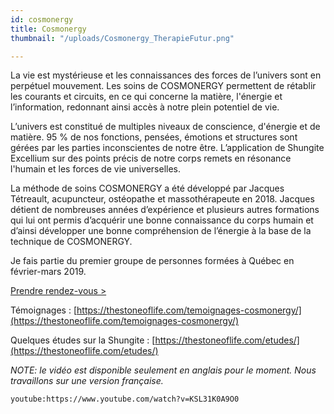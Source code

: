 ```yaml
---
id: cosmonergy
title: Cosmonergy
thumbnail: "/uploads/Cosmonergy_TherapieFutur.png"

---
```

La vie est mystérieuse et les connaissances des forces de l’univers sont en perpétuel mouvement. Les soins de COSMONERGY permettent de rétablir les courants et circuits, en ce qui concerne la matière, l'énergie et l’information, redonnant ainsi accès à notre plein potentiel de vie.

L’univers est constitué de multiples niveaux de conscience, d'énergie et de matière. 95 % de nos fonctions, pensées, émotions et structures sont gérées par les parties inconscientes de notre être. L’application de Shungite Excellium sur des points précis de notre corps remets en résonance l'humain et les forces de vie universelles.

La méthode de soins COSMONERGY a été développé par Jacques Tétreault, acupuncteur, ostéopathe et massothérapeute en 2018. Jacques détient de nombreuses années d’expérience et plusieurs autres formations qui lui ont permis d’acquérir une bonne connaissance du corps humain et d’ainsi développer une bonne compréhension de l’énergie à la base de la technique de COSMONERGY.

Je fais partie du premier groupe de personnes formées à Québec en février-mars 2019.

[Prendre rendez-vous >](https://www.gorendezvous.com/homepage/111690)

Témoignages : [https://thestoneoflife.com/temoignages-cosmonergy/](https://thestoneoflife.com/temoignages-cosmonergy/)

Quelques études sur la Shungite : [https://thestoneoflife.com/etudes/](https://thestoneoflife.com/etudes/)

_NOTE: le vidéo est disponible seulement en anglais pour le moment. Nous travaillons sur une version française._

`youtube:https://www.youtube.com/watch?v=KSL31K0A9O0`
